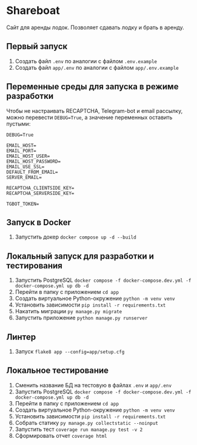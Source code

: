 # Shareboat

Сайт для аренды лодок. Позволяет сдавать лодку и брать в аренду. 

## Первый запуск

1. Создать файл `.env` по аналогии с файлом `.env.example`
2. Создать файл `app/.env` по аналогии с файлом `app/.env.example`

## Переменные среды для запуска в режиме разработки
Чтобы не настраивать RECAPTCHA, Telegram-bot и email рассылку, можно перевести `DEBUG=True`, а значение переменных оставить пустыми:
```
DEBUG=True

EMAIL_HOST=
EMAIL_PORT=
EMAIL_HOST_USER=
EMAIL_HOST_PASSWORD=
EMAIL_USE_SSL=
DEFAULT_FROM_EMAIL=
SERVER_EMAIL=

RECAPTCHA_CLIENTSIDE_KEY=
RECAPTCHA_SERVERSIDE_KEY=

TGBOT_TOKEN=
```

## Запуск в Docker

1. Запустить докер `docker compose up -d --build`

## Локальный запуск для разработки и тестирования

1. Запустить PostgreSQL `docker compose -f docker-compose.dev.yml -f docker-compose.yml up db -d`
2. Перейти в папку с приложением `cd app`
3. Создать виртуальное Python-окружение `python -m venv venv`
4. Установить зависимости `pip install -r requirements.txt`
6. Накатить миграции `py manage.py migrate`
7. Запустить приложение `python manage.py runserver`
 
## Линтер

1. Запуск `flake8 app --config=app/setup.cfg`

## Локальное тестирование

1. Сменить название БД на тестовую в файлах `.env` и `app/.env` 
2. Запустить PostgreSQL `docker compose -f docker-compose.dev.yml -f docker-compose.yml up db -d`
3. Перейти в папку с приложением `cd app`
4. Создать виртуальное Python-окружение `python -m venv venv`
5. Установить зависимости `pip install -r requirements.txt`
6. Собрать статику `py manage.py collectstatic --noinput`
7. Запустить тест `coverage run manage.py test -v 2`
8. Сформировать отчет `coverage html`